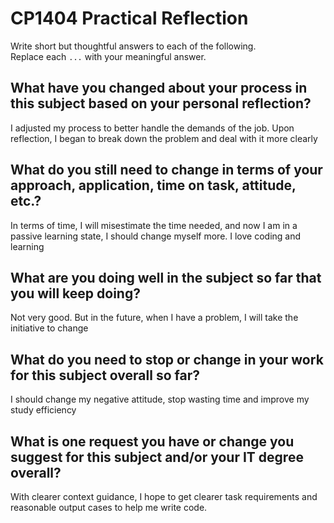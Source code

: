 # CP1404 Practical Reflection

Write short but thoughtful answers to each of the following.  
Replace each `...` with your meaningful answer.

## What have you changed about your process in this subject based on your personal reflection?

I adjusted my process to better handle the demands of the job. Upon reflection, I began to break down the problem and deal with it more clearly

## What do you still need to change in terms of your approach, application, time on task, attitude, etc.?

In terms of time, I will misestimate the time needed, and now I am in a passive learning state, I should change myself more. I love coding and learning

## What are you doing well in the subject so far that you will keep doing?

Not very good. But in the future, when I have a problem, I will take the initiative to change

## What do you need to stop or change in your work for this subject overall so far?

I should change my negative attitude, stop wasting time and improve my study efficiency

## What is one request you have or change you suggest for this subject and/or your IT degree overall?

With clearer context guidance, I hope to get clearer task requirements and reasonable output cases to help me write code.

